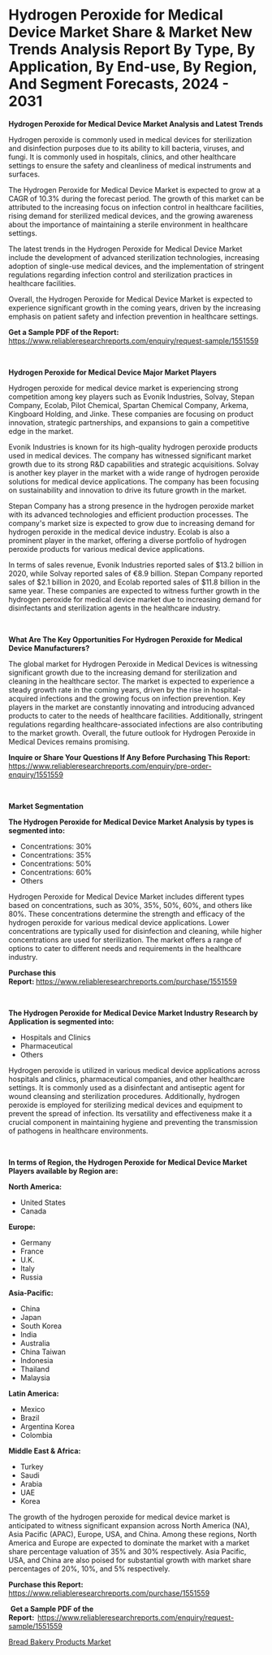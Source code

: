 <p><h1>Hydrogen Peroxide for Medical Device Market Share & Market New Trends Analysis Report By Type, By Application, By End-use, By Region, And Segment Forecasts, 2024 - 2031</h1></p><p><strong>Hydrogen Peroxide for Medical Device Market Analysis and Latest Trends</strong></p>
<p><p>Hydrogen peroxide is commonly used in medical devices for sterilization and disinfection purposes due to its ability to kill bacteria, viruses, and fungi. It is commonly used in hospitals, clinics, and other healthcare settings to ensure the safety and cleanliness of medical instruments and surfaces.</p><p>The Hydrogen Peroxide for Medical Device Market is expected to grow at a CAGR of 10.3% during the forecast period. The growth of this market can be attributed to the increasing focus on infection control in healthcare facilities, rising demand for sterilized medical devices, and the growing awareness about the importance of maintaining a sterile environment in healthcare settings.</p><p>The latest trends in the Hydrogen Peroxide for Medical Device Market include the development of advanced sterilization technologies, increasing adoption of single-use medical devices, and the implementation of stringent regulations regarding infection control and sterilization practices in healthcare facilities.</p><p>Overall, the Hydrogen Peroxide for Medical Device Market is expected to experience significant growth in the coming years, driven by the increasing emphasis on patient safety and infection prevention in healthcare settings.</p></p>
<p><strong>Get a Sample PDF of the Report:&nbsp;</strong> <a href="https://www.reliableresearchreports.com/enquiry/request-sample/1551559">https://www.reliableresearchreports.com/enquiry/request-sample/1551559</a></p>
<p>&nbsp;</p>
<p><strong>Hydrogen Peroxide for Medical Device Major Market Players</strong></p>
<p><p>Hydrogen peroxide for medical device market is experiencing strong competition among key players such as Evonik Industries, Solvay, Stepan Company, Ecolab, Pilot Chemical, Spartan Chemical Company, Arkema, Kingboard Holding, and Jinke. These companies are focusing on product innovation, strategic partnerships, and expansions to gain a competitive edge in the market.</p><p>Evonik Industries is known for its high-quality hydrogen peroxide products used in medical devices. The company has witnessed significant market growth due to its strong R&D capabilities and strategic acquisitions. Solvay is another key player in the market with a wide range of hydrogen peroxide solutions for medical device applications. The company has been focusing on sustainability and innovation to drive its future growth in the market.</p><p>Stepan Company has a strong presence in the hydrogen peroxide market with its advanced technologies and efficient production processes. The company's market size is expected to grow due to increasing demand for hydrogen peroxide in the medical device industry. Ecolab is also a prominent player in the market, offering a diverse portfolio of hydrogen peroxide products for various medical device applications.</p><p>In terms of sales revenue, Evonik Industries reported sales of $13.2 billion in 2020, while Solvay reported sales of €8.9 billion. Stepan Company reported sales of $2.1 billion in 2020, and Ecolab reported sales of $11.8 billion in the same year. These companies are expected to witness further growth in the hydrogen peroxide for medical device market due to increasing demand for disinfectants and sterilization agents in the healthcare industry.</p></p>
<p>&nbsp;</p>
<p><strong>What Are The Key Opportunities For Hydrogen Peroxide for Medical Device Manufacturers?</strong></p>
<p><p>The global market for Hydrogen Peroxide in Medical Devices is witnessing significant growth due to the increasing demand for sterilization and cleaning in the healthcare sector. The market is expected to experience a steady growth rate in the coming years, driven by the rise in hospital-acquired infections and the growing focus on infection prevention. Key players in the market are constantly innovating and introducing advanced products to cater to the needs of healthcare facilities. Additionally, stringent regulations regarding healthcare-associated infections are also contributing to the market growth. Overall, the future outlook for Hydrogen Peroxide in Medical Devices remains promising.</p></p>
<p><strong>Inquire or Share Your Questions If Any Before Purchasing This Report:</strong> <a href="https://www.reliableresearchreports.com/enquiry/pre-order-enquiry/1551559">https://www.reliableresearchreports.com/enquiry/pre-order-enquiry/1551559</a></p>
<p>&nbsp;</p>
<p><strong>Market Segmentation</strong></p>
<p><strong>The Hydrogen Peroxide for Medical Device Market Analysis by types is segmented into:</strong></p>
<p><ul><li>Concentrations: 30%</li><li>Concentrations: 35%</li><li>Concentrations: 50%</li><li>Concentrations: 60%</li><li>Others</li></ul></p>
<p><p>Hydrogen Peroxide for Medical Device Market includes different types based on concentrations, such as 30%, 35%, 50%, 60%, and others like 80%. These concentrations determine the strength and efficacy of the hydrogen peroxide for various medical device applications. Lower concentrations are typically used for disinfection and cleaning, while higher concentrations are used for sterilization. The market offers a range of options to cater to different needs and requirements in the healthcare industry.</p></p>
<p><strong>Purchase this Report:&nbsp;</strong><a href="https://www.reliableresearchreports.com/purchase/1551559">https://www.reliableresearchreports.com/purchase/1551559</a></p>
<p>&nbsp;</p>
<p><strong>The Hydrogen Peroxide for Medical Device Market Industry Research by Application is segmented into:</strong></p>
<p><ul><li>Hospitals and Clinics</li><li>Pharmaceutical</li><li>Others</li></ul></p>
<p><p>Hydrogen peroxide is utilized in various medical device applications across hospitals and clinics, pharmaceutical companies, and other healthcare settings. It is commonly used as a disinfectant and antiseptic agent for wound cleansing and sterilization procedures. Additionally, hydrogen peroxide is employed for sterilizing medical devices and equipment to prevent the spread of infection. Its versatility and effectiveness make it a crucial component in maintaining hygiene and preventing the transmission of pathogens in healthcare environments.</p></p>
<p>&nbsp;</p>
<p><strong>In terms of Region, the Hydrogen Peroxide for Medical Device Market Players available by Region are:</strong></p>
<p>
    <p> <strong> North America: </strong>
        <ul>
            <li>United States</li>
            <li>Canada</li>
        </ul>
        </p> 
    <p> <strong> Europe: </strong>
        <ul>
            <li>Germany</li>
            <li>France</li>
            <li>U.K.</li>
            <li>Italy</li>
            <li>Russia</li>
        </ul>
        </p> 
    <p> <strong> Asia-Pacific: </strong>
        <ul>
            <li>China</li>
            <li>Japan</li>
            <li>South Korea</li>
            <li>India</li>
            <li>Australia</li>
            <li>China Taiwan</li>
            <li>Indonesia</li>
            <li>Thailand</li>
            <li>Malaysia</li>
        </ul>
        </p> 
    <p> <strong> Latin America: </strong>
        <ul>
            <li>Mexico</li>
            <li>Brazil</li>
            <li>Argentina Korea</li>
            <li>Colombia</li>
        </ul>
        </p> 
    <p> <strong> Middle East & Africa: </strong>
        <ul>
            <li>Turkey</li>
            <li>Saudi</li>
            <li>Arabia</li>
            <li>UAE</li>
            <li>Korea</li>
        </ul>
    </p>
    </p>
<p><p>The growth of the hydrogen peroxide for medical device market is anticipated to witness significant expansion across North America (NA), Asia Pacific (APAC), Europe, USA, and China. Among these regions, North America and Europe are expected to dominate the market with a market share percentage valuation of 35% and 30% respectively. Asia Pacific, USA, and China are also poised for substantial growth with market share percentages of 20%, 10%, and 5% respectively.</p></p>
<p><strong>Purchase this Report: </strong><a href="https://www.reliableresearchreports.com/purchase/1551559">https://www.reliableresearchreports.com/purchase/1551559</a></p>
<p>&nbsp;<strong>Get a Sample PDF of the Report:&nbsp;&nbsp;</strong><a href="https://www.reliableresearchreports.com/enquiry/request-sample/1551559">https://www.reliableresearchreports.com/enquiry/request-sample/1551559</a></p>
<p><strong></strong></p>
<p><p><a href="https://pretty-mail-caf.notion.site/Bread-Bakery-Products-Market-Size-Market-Trends-and-Growth-Outlook-forecasted-for-period-from-2024-0904074a440e4ad99547e3ed47b034a9">Bread Bakery Products Market</a></p></p>